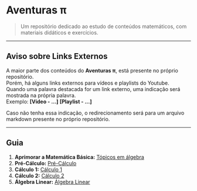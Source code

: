 # Aventuras π

> Um repositório dedicado ao estudo de conteúdos matemáticos, com materiais didáticos e exercícios.<br>

---
## Aviso sobre Links Externos

A maior parte dos conteúdos do **Aventuras π**, está presente no próprio repositório.<br>
Porém, há alguns links externos para vídeos e playlists do Youtube.<br>
Quando uma palavra destacada for um link externo, uma indicação será mostrada na própria palavra.<br>
Exemplo: **[Vídeo - ...]** **[Playlist - ...]**

Caso não tenha essa indicação, o redirecionamento será para um arquivo markdown presente no próprio repositório.

---
## Guia

1. **Aprimorar a Matemática Básica:** [Tópicos em álgebra](/algebra)
2. **Pré-Cálculo:** [Pré-Cálculo](/pre-calculo)
3. **Cálculo 1:** [Cálculo 1](/calculo1)
4. **Cálculo 2:** [Cálculo 2](/integrais)
5. **Álgebra Linear:** [Álgebra Linear](/linear)
